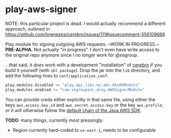 # play-aws-signer
NOTE: this particular project is dead. I would actually recommend a different approach, outlined in https://github.com/lmenezes/cerebro/issues/111#issuecomment-356109666

Play module for signing outgoing AWS requests. ~WORK IN PROGRESS.~ **PRE-ALPHA.** Not actually "in progress". I don't even have write access to the original repo anymore since I no longer work for @xogroup.

...that said, it _does_ work with a development "installation" of [cerebro](https://github.com/lmenezes/cerebro) if you build it yourself (with `sbt package`). Drop the jar into the `lib` directory, and add the following lines to `conf/application.conf`:

```scala
play.modules.disabled += "play.api.libs.ws.ahc.AhcWSModule"
play.modules.enabled += "com.xogroupinc.play.AWSSignerModule"
```

You can provide creds either explicitly in that same file, using either the keys `aws.access.key.id` and `aws.secret.access.key` or the key `aws.profile`; or it will otherwise follow the [default chain of the Java AWS SDK](http://docs.aws.amazon.com/AWSJavaSDK/latest/javadoc/com/amazonaws/auth/DefaultAWSCredentialsProviderChain.html).

**TODO**: many things, currently most pressingly:
* Region currently hard-coded to `us-east-1`, needs to be configurable
